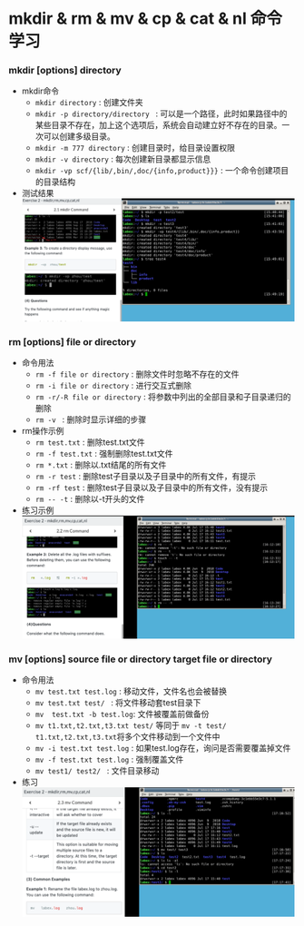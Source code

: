 # mkdir & rm & mv & cp & cat & nl 命令学习
 ### mkdir [options] directory
 * mkdir命令
   * ```mkdir directory``` : 创建文件夹
   * ```mkdir -p directory/directory ``` : 可以是一个路径，此时如果路径中的某些目录不存在，加上这个选项后，系统会自动建立好不存在的目录。一次可以创建多级目录。
   * ```mkdir -m 777 directory``` : 创建目录时，给目录设置权限
   * ```mkdir -v directory``` : 每次创建新目录都显示信息
   * ```mkdir -vp scf/{lib/,bin/,doc/{info,product}}}``` : 一个命令创建项目的目录结构 
 * 测试结果  
    ![练习结果](images/madir_exercise.png)

### rm [options] file or directory
* 命令用法
  * ```rm -f file or directory``` : 删除文件时忽略不存在的文件
  * ```rm -i file or directory``` : 进行交互式删除
  * ```rm -r/-R file or directory``` : 将参数中列出的全部目录和子目录递归的删除
  * ```rm -v ``` : 删除时显示详细的步骤
* rm操作示例
  * ```rm test.txt``` : 删除test.txt文件
  * ```rm -f test.txt``` : 强制删除test.txt文件
  * ```rm *.txt``` : 删除以.txt结尾的所有文件
  * ```rm -r test``` : 删除test子目录以及子目录中的所有文件，有提示
  * ```rm -rf test``` : 删除test子目录以及子目录中的所有文件，没有提示
  * ```rm -- -t``` : 删除以-t开头的文件
* 练习示例
    ![练习结果](images/rm_exercise.png)    

### mv [options] source file or directory  target file or directory
* 命令用法
  * ```mv test.txt test.log``` : 移动文件，文件名也会被替换
  * ```mv test.txt test/ ```   : 将文件移动套test目录下
  * ```mv  test.txt -b test.log```: 文件被覆盖前做备份
  * ```mv t1.txt,t2.txt,t3.txt test/``` 等同于 ```mv -t test/ t1.txt,t2.txt,t3.txt```将多个文件移动到一个文件中
  * ```mv -i test.txt test.log``` : 如果test.log存在，询问是否需要覆盖掉文件
  * ```mv -f test.txt test.log``` : 强制覆盖文件 
  * ```mv test1/ test2/ ``` : 文件目录移动
* 练习
    ![mv命令练习](images/mv_exercise.png)

  
